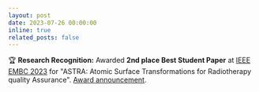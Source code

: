 ```yaml
---
layout: post
date: 2023-07-26 00:00:00
inline: true
related_posts: false
---
```


🏆 **Research Recognition:** Awarded **2nd place Best Student Paper** at [IEEE EMBC 2023](https://embc.embs.org/2023/) for "ASTRA: Atomic Surface Transformations for Radiotherapy quality Assurance". [Award announcement](https://www.linkedin.com/posts/amithjkamath_future-healthcareleaders-embc23-activity-7090685279170093056-veiO).